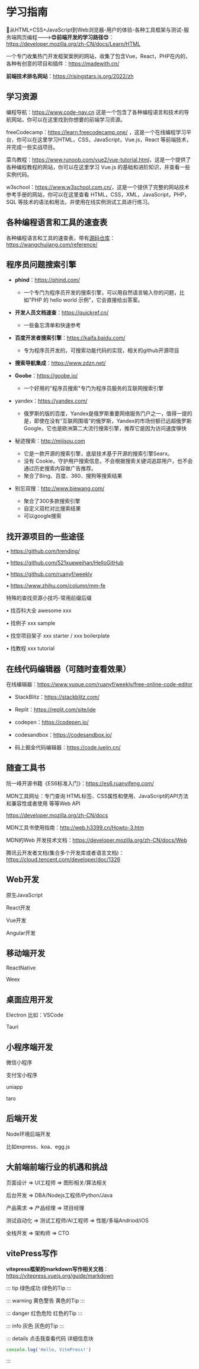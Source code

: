 # 学习指南

🌟从HTML+CSS+JavaScript到Web浏览器-用户的体验-各种工具框架与测试-服务端网页编程--->**😊前端开发的学习路径😊**：<https://developer.mozilla.org/zh-CN/docs/Learn/HTML>

一个专门收集热门开发框架案例的网站，收集了包含Vue，React，PHP在内的，各种有创意的项目和插件：<https://madewith.cn/>

**前端技术排名网站**：<https://risingstars.js.org/2022/zh>

## 学习资源

编程导航：<https://www.code-nav.cn> 这是一个包含了各种编程语言和技术的导航网站，你可以在这里找到你想要的前端学习资源。

freeCodecamp：<https://learn.freecodecamp.one/> ，这是一个在线编程学习平台，你可以在这里学习HTML，CSS，JavaScript，Vue.js，React 等前端技术，并完成一些实战项目。

菜鸟教程：<https://www.runoob.com/vue2/vue-tutorial.html>，这是一个提供了各种编程教程的网站，你可以在这里学习 Vue.js 的基础和进阶知识，并查看一些实例代码。

w3school：<https://www.w3school.com.cn/>，这是一个提供了完整的网站技术参考手册的网站，你可以在这里查看 HTML，CSS，XML，JavaScript，PHP，SQL 等技术的语法和用法，并使用在线实例测试工具进行练习。

## 各种编程语言和工具的速查表

各种编程语言和工具的速查表，带有[源码仓库](https://github.com/jaywcjlove/reference)：<https://wangchujiang.com/reference/>

## 程序员问题搜索引擎

- **phind**：<https://phind.com/>
  - 一个专门为程序员开发的搜索引擎，可以用自然语言输入你的问题，比如"PHP 的 hello world 示例"，它会直接给出答案。

- **开发人员文档速查**：<https://quickref.cn/>
  - 一些备忘清单和快速参考

- **百度开发者搜索引擎**：<https://kaifa.baidu.com/>
  - 专为程序员开发的，可搜索功能代码的实现，相关的github开源项目

- **搜索导航集成**：<https://www.zdzn.net/>

- **Goobe**：<https://goobe.io/>
  - 一个好用的"程序员搜索"专门为程序员服务的互联网搜索引擎

- yandex：<https://yandex.com/>
  - 俄罗斯的版的百度，Yandex是俄罗斯重要网络服务门户之一，值得一提的是，即使在没有“互联网围墙”的俄罗斯，Yandex的市场份额已远超俄罗斯Google，它也是欧洲第二大流行搜索引擎，推荐它是因为访问速度够快

- 秘迹搜索：<http://mijisou.com>
  - 它是一款开源的搜索引擎，底层技术基于开源的搜索引擎Searx。
  - 没有 Cookie，守护用户搜索信息，不会根据搜索关键词追踪用户，也不会通过历史搜索内容做广告推荐。
  - 聚合了Bing、百度、360、搜狗等搜索结果

- 别忘双搜：<http://www.biewang.com/>
  - 聚合了300多款搜索引擎
  - 自定义双栏对比搜索结果
  - 可以google搜索

## 找开源项目的一些途径

• <https://github.com/trending/>

• <https://github.com/521xueweihan/HelloGitHub>

• <https://github.com/ruanyf/weekly>

• <https://www.zhihu.com/column/mm-fe>

特殊的查找资源小技巧-常用前缀后缀

• 找百科大全 awesome xxx

• 找例子 xxx sample

• 找空项目架子 xxx starter / xxx boilerplate

• 找教程 xxx tutorial

## 在线代码编辑器（可随时查看效果）

在线编辑器：<https://www.yuque.com/ruanyf/weekly/free-online-code-editor>

- StackBlitz：<https://stackblitz.com/>

- Replit：<https://replit.com/site/ide>

- codepen：<https://codepen.io/>

- codesandbox：<https://codesandbox.io/>

- 码上掘金代码编辑器：<https://code.juejin.cn/>

## 随查工具书

阮一峰开源书籍《ES6标准入门》：<https://es6.ruanyifeng.com/>

MDN工具网址：专门查询 HTML标签、CSS属性和使用、JavaScript的API方法和兼容性或者使用 等等Web API

<https://developer.mozilla.org/zh-CN/docs>

MDN工具书使用指南：<http://web.h3399.cn/Howto-3.htm>

MDN的Web 开发技术文档：<https://developer.mozilla.org/zh-CN/docs/Web>

腾讯云开发者文档(集合多个开发库或者语言文档)：<https://cloud.tencent.com/developer/doc/1326>

## Web开发

原生JavaScript

React开发

Vue开发

Angular开发

## 移动端开发

ReactNative

Weex

## 桌面应用开发

Electron 比如：VSCode

Tauri

## 小程序端开发

微信小程序

支付宝小程序

uniapp

taro

## 后端开发

Node环境后端开发

比如express、koa、egg.js

## 大前端前端行业的机遇和挑战

页面设计 => UI工程师 => 图形相关/算法相关

后台开发 => DBA/Nodejs工程师/Python/Java

产品需求 => 产品经理 => 项目经理

测试自动化 => 测试工程师/AI工程师 => 性能/多端Andriod/iOS

全栈开发 => 架构师 => CTO

## vitePress写作

**vitepress框架的markdown写作相关文档**：<https://vitepress.vuejs.org/guide/markdown>

::: tip 绿色成功
绿色的Tip
:::

::: warning 黄色警告
黄色的Tip
:::

::: danger 红色危险
红色的Tip
:::

::: info 灰色
灰色的Tip
:::

::: details 点击我查看代码
详细信息块

```js
console.log('Hello, VitePress!')
```

:::
